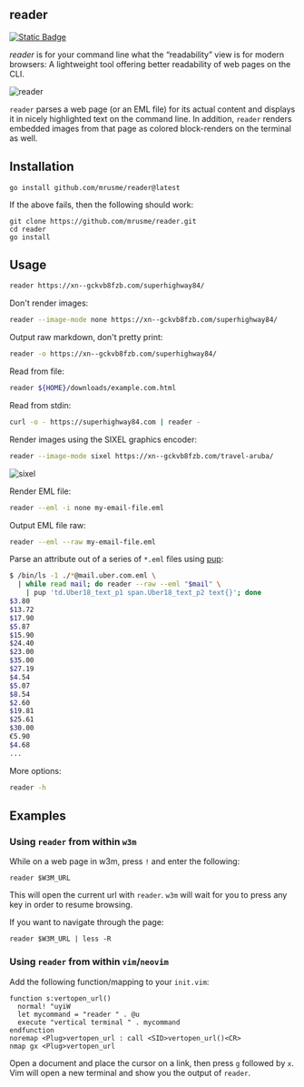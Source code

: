 ## reader

[![Static 
Badge](https://img.shields.io/badge/Join_on_Matrix-green?style=for-the-badge&logo=element&logoColor=%23ffffff&label=Chat&labelColor=%23333&color=%230DBD8B&link=https%3A%2F%2Fmatrix.to%2F%23%2F%2521PHlbgZTdrhjkCJrfVY%253Amatrix.org)](https://matrix.to/#/%21PHlbgZTdrhjkCJrfVY%3Amatrix.org)

_reader_ is for your command line what the “readability” view is for modern
browsers: A lightweight tool offering better readability of web pages on the
CLI.

![reader](demo.gif)

`reader` parses a web page (or an EML file) for its actual content and displays
it in nicely highlighted text on the command line. In addition, `reader` renders
embedded images from that page as colored block-renders on the terminal as well.

## Installation

```
go install github.com/mrusme/reader@latest
```

If the above fails, then the following should work:

```
git clone https://github.com/mrusme/reader.git
cd reader
go install
```

## Usage

```sh
reader https://xn--gckvb8fzb.com/superhighway84/
```

Don't render images:

```sh
reader --image-mode none https://xn--gckvb8fzb.com/superhighway84/
```

Output raw markdown, don't pretty print:

```sh
reader -o https://xn--gckvb8fzb.com/superhighway84/
```

Read from file:

```sh
reader ${HOME}/downloads/example.com.html
```

Read from stdin:

```sh
curl -o - https://superhighway84.com | reader -
```

Render images using the SIXEL graphics encoder:

```sh
reader --image-mode sixel https://xn--gckvb8fzb.com/travel-aruba/
```

![sixel](sixel.png)

Render EML file:

```sh
reader --eml -i none my-email-file.eml
```

Output EML file raw:

```sh
reader --eml --raw my-email-file.eml
```

Parse an attribute out of a series of `*.eml` files using
[pup](https://github.com/ericchiang/pup):

```sh
$ /bin/ls -1 ./*@mail.uber.com.eml \
  | while read mail; do reader --raw --eml "$mail" \
    | pup 'td.Uber18_text_p1 span.Uber18_text_p2 text{}'; done
$3.80
$13.72
$17.90
$5.87
$15.90
$24.40
$23.00
$35.00
$27.19
$4.54
$5.07
$8.54
$2.60
$19.81
$25.61
$30.00
€5.90
$4.68
...
```

More options:

```sh
reader -h
```

## Examples

### Using `reader` from within `w3m`

While on a web page in w3m, press `!` and enter the following:

```
reader $W3M_URL
```

This will open the current url with `reader`. `w3m` will wait for you to press
any key in order to resume browsing.

If you want to navigate through the page:

```
reader $W3M_URL | less -R
```

### Using `reader` from within `vim`/`neovim`

Add the following function/mapping to your `init.vim`:

```
function s:vertopen_url()
  normal! "uyiW
  let mycommand = "reader " . @u
  execute "vertical terminal " . mycommand
endfunction
noremap <Plug>vertopen_url : call <SID>vertopen_url()<CR>
nmap gx <Plug>vertopen_url
```

Open a document and place the cursor on a link, then press `g` followed by `x`.
Vim will open a new terminal and show you the output of `reader`.
